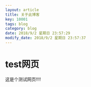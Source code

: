 ```yaml
---
layout: article
title: 关于此博客
key: 10001
tags: blog
category: blog
date: 2018/9/2 星期日 23:57:29 
modify_date: 2018/9/2 星期日 23:57:37 
---
```

# test网页 #
这是个测试网页!!!!